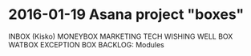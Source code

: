 # 2016-01-19 Asana project "boxes"

INBOX (Kisko)
MONEYBOX
MARKETING
TECH WISHING WELL BOX
WATBOX
EXCEPTION BOX
BACKLOG: Modules
